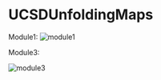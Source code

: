# UCSDUnfoldingMaps

Module1: 
![module1](https://user-images.githubusercontent.com/98570636/212520766-9fe7049d-1024-4e9d-8c28-351396e0daae.png)

Module3: 

![module3](https://user-images.githubusercontent.com/98570636/212520771-c3afbeb7-3f75-407e-8e08-33c530b0d7ae.png)
